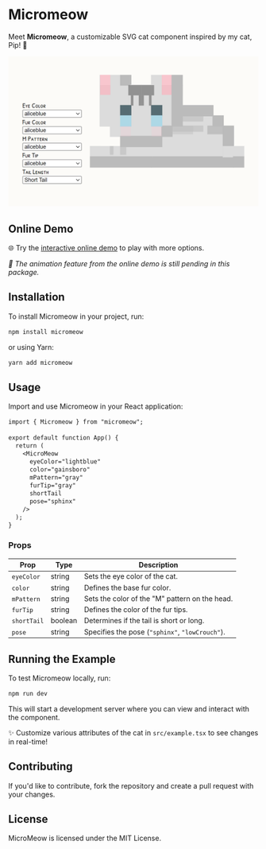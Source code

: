 # Micromeow

Meet <strong>Micromeow</strong>, a customizable SVG cat component inspired by my cat, Pip! 🐾

![alt text](image.png)

## Online Demo
🌐 Try the <a href="https://natashaannn.com/micromeow!" target="_blank">interactive online demo</a> to play with more options.</p>
    
<i>🚧 The animation feature from the online demo is still pending in this package.</i>

## Installation

To install Micromeow in your project, run:

```sh
npm install micromeow
```

or using Yarn:

```sh
yarn add micromeow
```

## Usage

Import and use Micromeow in your React application:

```tsx
import { Micromeow } from "micromeow";

export default function App() {
  return (
    <MicroMeow
      eyeColor="lightblue"
      color="gainsboro"
      mPattern="gray"
      furTip="gray"
      shortTail
      pose="sphinx"
    />
  );
}
```

### Props

| Prop        | Type    | Description                                      |
|------------|--------|--------------------------------------------------|
| `eyeColor` | string | Sets the eye color of the cat.                   |
| `color`    | string | Defines the base fur color.                      |
| `mPattern` | string | Sets the color of the "M" pattern on the head.   |
| `furTip`   | string | Defines the color of the fur tips.               |
| `shortTail`| boolean | Determines if the tail is short or long.         |
| `pose`     | string | Specifies the pose (`"sphinx"`, `"lowCrouch"`).   |

## Running the Example

To test Micromeow locally, run:

```sh
npm run dev
```

This will start a development server where you can view and interact with the component.

✨ Customize various attributes of the cat in <code>src/example.tsx</code> to see changes in real-time!

## Contributing

If you'd like to contribute, fork the repository and create a pull request with your changes.

## License

MicroMeow is licensed under the MIT License.

